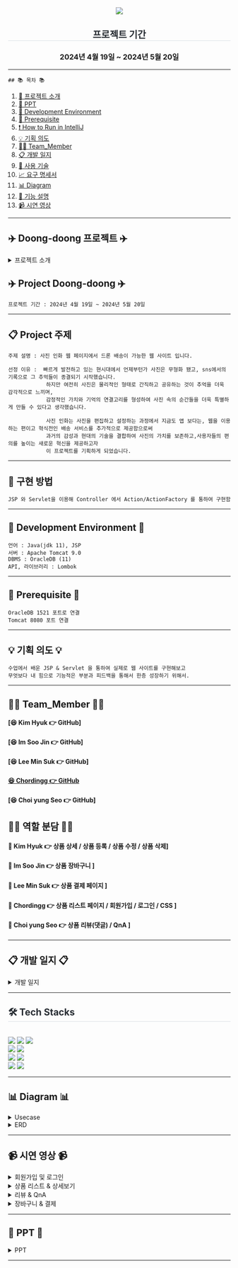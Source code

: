 <div align= "center">
    <img src="https://capsule-render.vercel.app/api?type=rounded&color=0:a5bbe9,100:a4dbc6&height=180&text=Project%20Doong-doong%20✈️%20&animation=fadeIn&fontColor=000000&fontSize=40" />
    <div align= "center"> 
        <h2 style="border-bottom: 1px solid #d8dee4; color: #282d33;"> 프로젝트 기간 </h2>  
        <h3>2024년 4월 19일 ~ 2024년 5월 20일</h3> 
     </div>
</div>

***

    ## 📚 목차 📚

1. [📖 프로젝트 소개](#-Doong-doong-프로젝트-)
1. [📂 PPT](#-PPT-)
3. [🔧 Development Environment](#development-environment)
4. [🔔 Prerequisite](#prerequisite)
5. [❗ How to Run in IntelliJ](#how-to-run-in-intellij)
6. [💡 기획 의도](#기획-의도)
7. [🙋‍♀️ Team_Member](#%EF%B8%8F-team_member-%EF%B8%8F)
8. [📋 개발 일지](#개발-일지)
9. [🔨 사용 기술](#-사용-기술-)
10. [📈  요구 명세서](#-요구-명세서-)
11. [📊 Diagram](#-다이어그램-)
12. [📝 기능 설명](#-기능-설명-)
13. [📹 시연 영상](#-시연-영상-) 
    
<hr>

## ✈️ Doong-doong 프로젝트 ✈️
<div>
<details><summary>프로젝트 소개</summary>
<h3>사진 인화 웹 사이트 /드론 배송 시스템</h3>
    
    *주제 설명 : 사진 인화 웹 페이지에서 드론 배송이 가능한 웹 사이트 입니다.
<br>
    *선정 이유 : 빠르게 발전하고 있는 현시대에서 언제부턴가 사진은 무형화 됐고, sns에서의 기록으로 그 추억들이 종결되기 시작했습니다. 
    
    하지만 여전히 사진은 물리적인 형태로 간직하고 공유하는 것이 추억을 더욱 감각적으로 느끼며,  
    감정적인 가치와 기억의 연결고리를 형성하여 사진 속의 순간들을 더욱 특별하게 만들 수 있다고 생각했습니다.
    <br>
    사진 인화는 사진을 편집하고 설정하는 과정에서 지금도 앱 보다는, 웹을 이용하는 편이고 혁식전인 배송 서비스를 추가적으로 제공함으로써 
    과거의 감성과 현대의 기술을 결합하여 사진의 가치를 보존하고,사용자들의 편의를 높이는 새로운 혁신을 제공하고자 
    이 프로젝트를 기획하게 되었습니다.
   
</div>



## ✈️ Project Doong-doong ✈️
```
프로젝트 기간 : 2024년 4월 19일 ~ 2024년 5월 20일
```
***


## 📋 Project 주제
```
주제 설명 : 사진 인화 웹 페이지에서 드론 배송이 가능한 웹 사이트 입니다.

선정 이유 :  빠르게 발전하고 있는 현시대에서 언제부턴가 사진은 무형화 됐고, sns에서의 기록으로 그 추억들이 종결되기 시작했습니다. 
            하지만 여전히 사진은 물리적인 형태로 간직하고 공유하는 것이 추억을 더욱 감각적으로 느끼며,  
            감정적인 가치와 기억의 연결고리를 형성하여 사진 속의 순간들을 더욱 특별하게 만들 수 있다고 생각했습니다.

            사진 인화는 사진을 편집하고 설정하는 과정에서 지금도 앱 보다는, 웹을 이용하는 편이고 혁식전인 배송 서비스를 추가적으로 제공함으로써 
            과거의 감성과 현대의 기술을 결합하여 사진의 가치를 보존하고,사용자들의 편의를 높이는 새로운 혁신을 제공하고자 
            이 프로젝트를 기획하게 되었습니다.
```
<hr>

## 📖 구현 방법
```
JSP 와 Servlet을 이용해 Controller 에서 Action/ActionFactory 를 통하여 구현함
```

<hr>



## 🔧 Development Environment 🔧
```
언어 : Java(jdk 11), JSP
서버 : Apache Tomcat 9.0
DBMS : OracleDB (11)
API, 라이브러리 : Lombok
```

<hr>

## 🔔 Prerequisite 🔔
```
OracleDB 1521 포트로 연결 
Tomcat 8080 포트 연결
```

<hr>

## 💡 기획 의도 💡
```
수업에서 배운 JSP & Servlet 을 통하여 실제로 웹 사이트를 구현해보고
무엇보다 내 힘으로 기능적은 부분과 피드백을 통해서 한층 성장하기 위해서.
```
<hr>

## 🙋‍♀️ Team_Member 🙋‍♀️

#### [😆 Kim Hyuk 👉 GitHub]
#### [😆 Im Soo Jin 👉 GitHub]
#### [😆 Lee Min Suk 👉 GitHub]
#### [😆 Chordingg 👉 GitHub](https://github.com/Chordingg)
#### [😆 Choi yung Seo 👉 GitHub] 

## 🙋‍♀️ 역할 분담 🙋‍♀️
#### 🔨 Kim Hyuk 👉 상품 상세 / 상품 등록 / 상품 수정 / 상품 삭제]
#### 🔨 Im Soo Jin 👉 상품 장바구니 ]
#### 🔨 Lee Min Suk 👉 상품 결제 페이지 ]
#### 🔨 Chordingg 👉 상품 리스트 페이지 / 회원가입 / 로그인 / CSS ]
#### 🔨 Choi yung Seo 👉 상품 리뷰(댓글) / QnA ] 

<hr>

## 📋 개발 일지 📋
<details><summary>개발 일지</summary>
      
 ![image](https://github.com/Chordingg/2024_AWS_JSP_Project_griptok/assets/157094467/0f731777-3070-4491-bb3c-0d207d815a05)
  
</details>

<hr>

<div style="text-align: left;">
    <h2 style="border-bottom: 1px solid #d8dee4; color: #282d33;"> 🛠️ Tech Stacks </h2> <br> 
<img src="https://img.shields.io/badge/HTML5-E34F26?style=for-the-badge&logo=HTML5&logoColor=white">
<img src="https://img.shields.io/badge/CSS3-1572B6?style=for-the-badge&logo=CSS3&logoColor=white">
<img src="https://img.shields.io/badge/Java-007396?style=for-the-badge&logo=Java&logoColor=white">     
<br>
<img src="https://img.shields.io/badge/Javascript-F7DF1E?style=for-the-badge&logo=Javascript&logoColor=white">
<img src="https://img.shields.io/badge/Oracle-F80000?style=for-the-badge&logo=Oracle&logoColor=white">
<br>
<img src="https://img.shields.io/badge/Git-F05032?style=for-the-badge&logo=Git&logoColor=white">
<img src="https://img.shields.io/badge/Github-181717?style=for-the-badge&logo=Github&logoColor=white">
<br>
<img src="https://img.shields.io/badge/Apache Tomcat-F8DC75?style=for-the-badge&logo=Apache Tomcat&logoColor=white">
<img src="https://img.shields.io/badge/Notion-000000?style=for-the-badge&logo=Notion&logoColor=white">
</div>

<hr>

## 📊 Diagram 📊

<details><summary>Usecase</summary>
<img src="https://github.com/Chordingg/2024_AWS_JSP_Project_griptok/assets/157094467/8f64bd54-3168-473c-8561-ad97fde61443" />
</details>

<details><summary>ERD</summary>
<img src="https://github.com/Chordingg/2024_AWS_JSP_Project_griptok/assets/157094467/1e777cbc-d841-45fa-b32d-2e4b63417a43" />
</details>

<hr>

## 📹 시연 영상 📹

<details><summary>회원가입 및 로그인</summary>


https://github.com/Chordingg/2024_JSP-Servlet_Project_Griptok/assets/157094467/a288e796-1959-4f44-9add-8261da3ef422


</details>
    
<details><summary>상품 리스트 & 상세보기</summary>


https://github.com/Chordingg/2024_JSP-Servlet_Project_Griptok/assets/157094467/9112a6cc-9f3e-4268-a020-648ce0e31385


</details>

<details><summary>리뷰 & QnA</summary>


https://github.com/Chordingg/2024_JSP-Servlet_Project_Griptok/assets/157094467/19c62da2-689d-47f8-afff-93f19f2f7bd8


</details>

<details><summary>장바구니 & 결제</summary>


https://github.com/Chordingg/2024_JSP-Servlet_Project_Griptok/assets/157094467/668e6a16-61af-47dc-869d-ca7ee254f43e

</details>

<hr>

## 📂 PPT 📂

<details><summary>PPT</summary>
      
![image](https://github.com/Chordingg/2024_AWS_JSP_Project_griptok/assets/157094467/14c1a1aa-16ac-4798-b761-47e643832151)
![image](https://github.com/Chordingg/2024_AWS_JSP_Project_griptok/assets/157094467/7f51adcb-87f2-494c-b257-6b09aeb4a6d0)
![image](https://github.com/Chordingg/2024_AWS_JSP_Project_griptok/assets/157094467/49c45790-db17-4554-ab04-e6c227c6a229)
![image](https://github.com/Chordingg/2024_AWS_JSP_Project_griptok/assets/157094467/f278f1f8-acfc-42e8-a9f4-ae5d96c58b03)
![image](https://github.com/Chordingg/2024_AWS_JSP_Project_griptok/assets/157094467/9ae78c38-8e8e-45c0-9e84-db813162c837)
![image](https://github.com/Chordingg/2024_AWS_JSP_Project_griptok/assets/157094467/71229bf9-95d2-403e-9189-f7263958c932)
![image](https://github.com/Chordingg/2024_AWS_JSP_Project_griptok/assets/157094467/15b4807e-9559-4dcc-892e-843a13dcd9c3)
![image](https://github.com/Chordingg/2024_AWS_JSP_Project_griptok/assets/157094467/c9c3ce5b-6f6a-4b5c-9201-d0dc31a7327d)
![image](https://github.com/Chordingg/2024_AWS_JSP_Project_griptok/assets/157094467/9c27733d-6bfd-49c6-84d6-b0e5d7543de6)
![image](https://github.com/Chordingg/2024_AWS_JSP_Project_griptok/assets/157094467/d3fbd2bc-edc1-4b7c-9935-869e998e4727)
![image](https://github.com/Chordingg/2024_AWS_JSP_Project_griptok/assets/157094467/c7de0a81-8f77-4fda-8986-3b4c4fc32cb0)
![image](https://github.com/Chordingg/2024_AWS_JSP_Project_griptok/assets/157094467/f6eb2c1b-c61e-4628-aed9-e668c9bb5dc2)
![image](https://github.com/Chordingg/2024_AWS_JSP_Project_griptok/assets/157094467/6a165459-ea1d-4f40-8d17-b6ad89d14e78)
![image](https://github.com/Chordingg/2024_AWS_JSP_Project_griptok/assets/157094467/214d744f-0e39-4183-9314-76a5f74e00a6)



</details>

<hr> 

